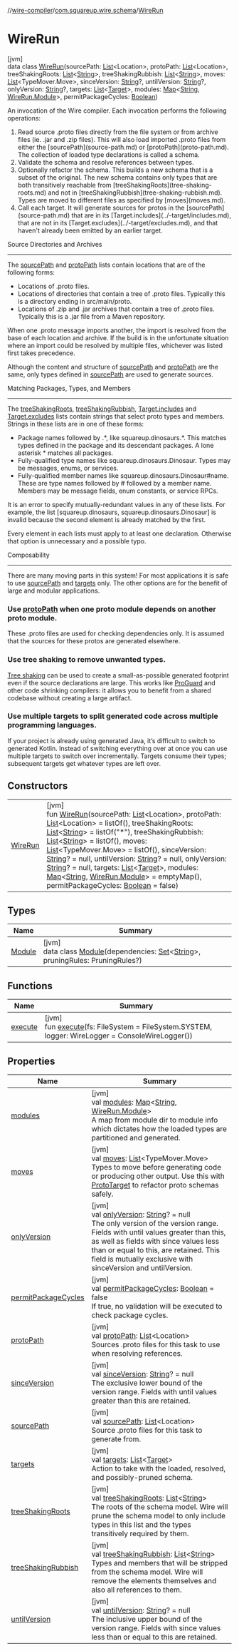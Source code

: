 //[wire-compiler](../../../index.md)/[com.squareup.wire.schema](../index.md)/[WireRun](index.md)

# WireRun

[jvm]\
data class [WireRun](index.md)(sourcePath: [List](https://kotlinlang.org/api/latest/jvm/stdlib/kotlin.collections/-list/index.html)&lt;Location&gt;, protoPath: [List](https://kotlinlang.org/api/latest/jvm/stdlib/kotlin.collections/-list/index.html)&lt;Location&gt;, treeShakingRoots: [List](https://kotlinlang.org/api/latest/jvm/stdlib/kotlin.collections/-list/index.html)&lt;[String](https://kotlinlang.org/api/latest/jvm/stdlib/kotlin/-string/index.html)&gt;, treeShakingRubbish: [List](https://kotlinlang.org/api/latest/jvm/stdlib/kotlin.collections/-list/index.html)&lt;[String](https://kotlinlang.org/api/latest/jvm/stdlib/kotlin/-string/index.html)&gt;, moves: [List](https://kotlinlang.org/api/latest/jvm/stdlib/kotlin.collections/-list/index.html)&lt;TypeMover.Move&gt;, sinceVersion: [String](https://kotlinlang.org/api/latest/jvm/stdlib/kotlin/-string/index.html)?, untilVersion: [String](https://kotlinlang.org/api/latest/jvm/stdlib/kotlin/-string/index.html)?, onlyVersion: [String](https://kotlinlang.org/api/latest/jvm/stdlib/kotlin/-string/index.html)?, targets: [List](https://kotlinlang.org/api/latest/jvm/stdlib/kotlin.collections/-list/index.html)&lt;[Target](../-target/index.md)&gt;, modules: [Map](https://kotlinlang.org/api/latest/jvm/stdlib/kotlin.collections/-map/index.html)&lt;[String](https://kotlinlang.org/api/latest/jvm/stdlib/kotlin/-string/index.html), [WireRun.Module](-module/index.md)&gt;, permitPackageCycles: [Boolean](https://kotlinlang.org/api/latest/jvm/stdlib/kotlin/-boolean/index.html))

An invocation of the Wire compiler. Each invocation performs the following operations:

<ol><li>Read source .proto files directly from the file system or from archive files (ie. .jar     and .zip files). This will also load imported .proto files from either the [sourcePath](source-path.md)     or [protoPath](proto-path.md). The collection of loaded type declarations is called a schema.</li><li>Validate the schema and resolve references between types.</li><li>Optionally refactor the schema. This builds a new schema that is a subset of the original.     The new schema contains only types that are both transitively reachable from     [treeShakingRoots](tree-shaking-roots.md) and not in [treeShakingRubbish](tree-shaking-rubbish.md). Types are moved to different files as     specified by [moves](moves.md).</li><li>Call each target. It will generate sources for protos in the [sourcePath](source-path.md) that are in its     [Target.includes](../-target/includes.md), that are not in its [Target.excludes](../-target/excludes.md), and that haven't already been     emitted by an earlier target.</li></ol>

Source Directories and Archives

 -------------------------------

The [sourcePath](source-path.md) and [protoPath](proto-path.md) lists contain locations that are of the following forms:

<ul><li>Locations of .proto files.</li><li>Locations of directories that contain a tree of .proto files. Typically this is a directory     ending in src/main/proto.</li><li>Locations of .zip and .jar archives that contain a tree of .proto files. Typically this     is a .jar file from a Maven repository.</li></ul>

When one .proto message imports another, the import is resolved from the base of each location and archive. If the build is in the unfortunate situation where an import could be resolved by multiple files, whichever was listed first takes precedence.

Although the content and structure of [sourcePath](source-path.md) and [protoPath](proto-path.md) are the same, only types defined in [sourcePath](source-path.md) are used to generate sources.

Matching Packages, Types, and Members

 -------------------------------------

The [treeShakingRoots](tree-shaking-roots.md), [treeShakingRubbish](tree-shaking-rubbish.md), [Target.includes](../-target/includes.md) and [Target.excludes](../-target/excludes.md) lists contain strings that select proto types and members. Strings in these lists are in one of these forms:

<ul><li>Package names followed by .*, like squareup.dinosaurs.*. This matches types defined in the     package and its descendant packages. A lone asterisk * matches all packages.</li><li>Fully-qualified type names like squareup.dinosaurs.Dinosaur. Types may be messages, enums,     or services.</li><li>Fully-qualified member names like squareup.dinosaurs.Dinosaur#name. These are type names     followed by # followed by a member name. Members may be message fields, enum constants, or     service RPCs.</li></ul>

It is an error to specify mutually-redundant values in any of these lists. For example, the list [squareup.dinosaurs, squareup.dinosaurs.Dinosaur] is invalid because the second element is already matched by the first.

Every element in each lists must apply to at least one declaration. Otherwise that option is unnecessary and a possible typo.

Composability

 -------------

There are many moving parts in this system! For most applications it is safe to use [sourcePath](source-path.md) and [targets](targets.md) only. The other options are for the benefit of large and modular applications.

###  Use [protoPath](proto-path.md) when one proto module depends on another proto module.

These .proto files are used for checking dependencies only. It is assumed that the sources for these protos are generated elsewhere.

###  Use tree shaking to remove unwanted types.

[Tree shaking](https://en.wikipedia.org/wiki/Tree_shaking) can be used to create a small-as-possible generated footprint even if the source declarations are large. This works like [ProGuard](https://en.wikipedia.org/wiki/ProGuard_(software)) and other code shrinking compilers: it allows you to benefit from a shared codebase without creating a large artifact.

###  Use multiple targets to split generated code across multiple programming languages.

If your project is already using generated Java, it’s difficult to switch to generated Kotlin. Instead of switching everything over at once you can use multiple targets to switch over incrementally. Targets consume their types; subsequent targets get whatever types are left over.

## Constructors

| | |
|---|---|
| [WireRun](-wire-run.md) | [jvm]<br>fun [WireRun](-wire-run.md)(sourcePath: [List](https://kotlinlang.org/api/latest/jvm/stdlib/kotlin.collections/-list/index.html)&lt;Location&gt;, protoPath: [List](https://kotlinlang.org/api/latest/jvm/stdlib/kotlin.collections/-list/index.html)&lt;Location&gt; = listOf(), treeShakingRoots: [List](https://kotlinlang.org/api/latest/jvm/stdlib/kotlin.collections/-list/index.html)&lt;[String](https://kotlinlang.org/api/latest/jvm/stdlib/kotlin/-string/index.html)&gt; = listOf("*"), treeShakingRubbish: [List](https://kotlinlang.org/api/latest/jvm/stdlib/kotlin.collections/-list/index.html)&lt;[String](https://kotlinlang.org/api/latest/jvm/stdlib/kotlin/-string/index.html)&gt; = listOf(), moves: [List](https://kotlinlang.org/api/latest/jvm/stdlib/kotlin.collections/-list/index.html)&lt;TypeMover.Move&gt; = listOf(), sinceVersion: [String](https://kotlinlang.org/api/latest/jvm/stdlib/kotlin/-string/index.html)? = null, untilVersion: [String](https://kotlinlang.org/api/latest/jvm/stdlib/kotlin/-string/index.html)? = null, onlyVersion: [String](https://kotlinlang.org/api/latest/jvm/stdlib/kotlin/-string/index.html)? = null, targets: [List](https://kotlinlang.org/api/latest/jvm/stdlib/kotlin.collections/-list/index.html)&lt;[Target](../-target/index.md)&gt;, modules: [Map](https://kotlinlang.org/api/latest/jvm/stdlib/kotlin.collections/-map/index.html)&lt;[String](https://kotlinlang.org/api/latest/jvm/stdlib/kotlin/-string/index.html), [WireRun.Module](-module/index.md)&gt; = emptyMap(), permitPackageCycles: [Boolean](https://kotlinlang.org/api/latest/jvm/stdlib/kotlin/-boolean/index.html) = false) |

## Types

| Name | Summary |
|---|---|
| [Module](-module/index.md) | [jvm]<br>data class [Module](-module/index.md)(dependencies: [Set](https://kotlinlang.org/api/latest/jvm/stdlib/kotlin.collections/-set/index.html)&lt;[String](https://kotlinlang.org/api/latest/jvm/stdlib/kotlin/-string/index.html)&gt;, pruningRules: PruningRules?) |

## Functions

| Name | Summary |
|---|---|
| [execute](execute.md) | [jvm]<br>fun [execute](execute.md)(fs: FileSystem = FileSystem.SYSTEM, logger: WireLogger = ConsoleWireLogger()) |

## Properties

| Name | Summary |
|---|---|
| [modules](modules.md) | [jvm]<br>val [modules](modules.md): [Map](https://kotlinlang.org/api/latest/jvm/stdlib/kotlin.collections/-map/index.html)&lt;[String](https://kotlinlang.org/api/latest/jvm/stdlib/kotlin/-string/index.html), [WireRun.Module](-module/index.md)&gt;<br>A map from module dir to module info which dictates how the loaded types are partitioned and generated. |
| [moves](moves.md) | [jvm]<br>val [moves](moves.md): [List](https://kotlinlang.org/api/latest/jvm/stdlib/kotlin.collections/-list/index.html)&lt;TypeMover.Move&gt;<br>Types to move before generating code or producing other output. Use this with [ProtoTarget](../-proto-target/index.md) to refactor proto schemas safely. |
| [onlyVersion](only-version.md) | [jvm]<br>val [onlyVersion](only-version.md): [String](https://kotlinlang.org/api/latest/jvm/stdlib/kotlin/-string/index.html)? = null<br>The only version of the version range. Fields with until values greater than this, as well as fields with since values less than or equal to this, are retained. This field is mutually exclusive with sinceVersion and untilVersion. |
| [permitPackageCycles](permit-package-cycles.md) | [jvm]<br>val [permitPackageCycles](permit-package-cycles.md): [Boolean](https://kotlinlang.org/api/latest/jvm/stdlib/kotlin/-boolean/index.html) = false<br>If true, no validation will be executed to check package cycles. |
| [protoPath](proto-path.md) | [jvm]<br>val [protoPath](proto-path.md): [List](https://kotlinlang.org/api/latest/jvm/stdlib/kotlin.collections/-list/index.html)&lt;Location&gt;<br>Sources .proto files for this task to use when resolving references. |
| [sinceVersion](since-version.md) | [jvm]<br>val [sinceVersion](since-version.md): [String](https://kotlinlang.org/api/latest/jvm/stdlib/kotlin/-string/index.html)? = null<br>The exclusive lower bound of the version range. Fields with until values greater than this are retained. |
| [sourcePath](source-path.md) | [jvm]<br>val [sourcePath](source-path.md): [List](https://kotlinlang.org/api/latest/jvm/stdlib/kotlin.collections/-list/index.html)&lt;Location&gt;<br>Source .proto files for this task to generate from. |
| [targets](targets.md) | [jvm]<br>val [targets](targets.md): [List](https://kotlinlang.org/api/latest/jvm/stdlib/kotlin.collections/-list/index.html)&lt;[Target](../-target/index.md)&gt;<br>Action to take with the loaded, resolved, and possibly-pruned schema. |
| [treeShakingRoots](tree-shaking-roots.md) | [jvm]<br>val [treeShakingRoots](tree-shaking-roots.md): [List](https://kotlinlang.org/api/latest/jvm/stdlib/kotlin.collections/-list/index.html)&lt;[String](https://kotlinlang.org/api/latest/jvm/stdlib/kotlin/-string/index.html)&gt;<br>The roots of the schema model. Wire will prune the schema model to only include types in this list and the types transitively required by them. |
| [treeShakingRubbish](tree-shaking-rubbish.md) | [jvm]<br>val [treeShakingRubbish](tree-shaking-rubbish.md): [List](https://kotlinlang.org/api/latest/jvm/stdlib/kotlin.collections/-list/index.html)&lt;[String](https://kotlinlang.org/api/latest/jvm/stdlib/kotlin/-string/index.html)&gt;<br>Types and members that will be stripped from the schema model. Wire will remove the elements themselves and also all references to them. |
| [untilVersion](until-version.md) | [jvm]<br>val [untilVersion](until-version.md): [String](https://kotlinlang.org/api/latest/jvm/stdlib/kotlin/-string/index.html)? = null<br>The inclusive upper bound of the version range. Fields with since values less than or equal to this are retained. |

